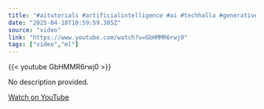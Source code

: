 ```yaml
---
title: "#aitutorials #artificialintelligence #ai #techhalla #generativeai"
date: "2025-04-18T10:59:59.385Z"
source: "video"
link: "https://www.youtube.com/watch?v=GbHMMR6rwj0"
tags: ["video","ml"]
---
```


{{< youtube GbHMMR6rwj0 >}}

No description provided.

[Watch on YouTube](https://www.youtube.com/watch?v=GbHMMR6rwj0)
